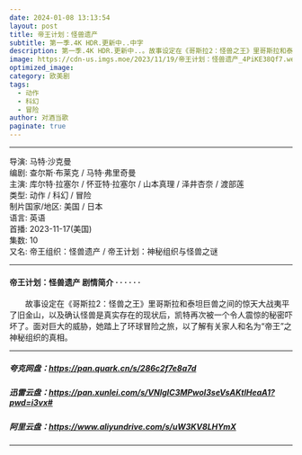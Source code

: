 ```yaml
---
date: 2024-01-08 13:13:54
layout: post
title: 帝王计划：怪兽遗产
subtitle: 第一季.4K HDR.更新中..中字
description: 第一季.4K HDR.更新中..。故事设定在《哥斯拉2：怪兽之王》里哥斯拉和泰坦巨兽之间的惊天大战夷平了旧金山，以及确认怪兽是真实存在的现状后，凯特再次被一个令人震惊的秘密吓坏了...
image: https://cdn-us.imgs.moe/2023/11/19/帝王计划：怪兽遗产_4PiKE38Qf7.webp
optimized_image: 
category: 欧美剧
tags:
  - 动作
  - 科幻
  - 冒险
author: 对酒当歌
paginate: true
---
```


---

导演: 马特·沙克曼  
编剧: 查尔斯·布莱克 / 马特·弗里奇曼  
主演: 库尔特·拉塞尔 / 怀亚特·拉塞尔 / 山本真理 / 泽井杏奈 / 渡部莲  
类型: 动作 / 科幻 / 冒险  
制片国家/地区: 美国 / 日本  
语言: 英语  
首播: 2023-11-17(美国)  
集数: 10  
又名: 帝王组织：怪兽遗产 / 帝王计划：神秘组织与怪兽之谜  

---

#### 帝王计划：怪兽遗产 剧情简介 · · · · · ·

　　故事设定在《哥斯拉2：怪兽之王》里哥斯拉和泰坦巨兽之间的惊天大战夷平了旧金山，以及确认怪兽是真实存在的现状后，凯特再次被一个令人震惊的秘密吓坏了。面对巨大的威胁，她踏上了环球冒险之旅，以了解有关家人和名为“帝王”之神秘组织的真相。

---

##### 夸克网盘：<https://pan.quark.cn/s/286c2f7e8a7d>

##### 迅雷云盘：<https://pan.xunlei.com/s/VNlgIC3MPwoI3seVsAKtlHeaA1?pwd=i3vx#>

##### 阿里云盘：<https://www.aliyundrive.com/s/uW3KV8LHYmX>

---
